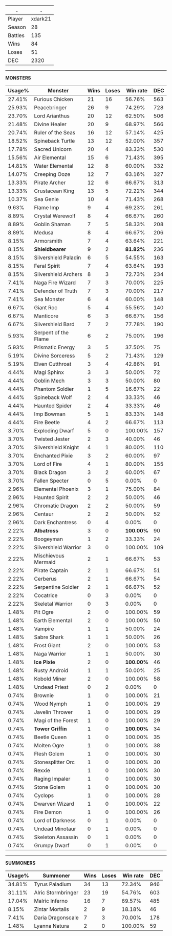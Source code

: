 .|.
|-|-
Player|xdark21
Season|28
Battles|135
Wins|84
Loses|51
DEC|2320

---
**MONSTERS**

Usage%|Monster|Wins|Loses|Win rate|DEC|
-|-|-|-|-|-|
27.41%|Furious Chicken|21|16|56.76%|563|
25.93%|Peacebringer|26|9|74.29%|728|
23.70%|Lord Arianthus|20|12|62.50%|506|
21.48%|Divine Healer|20|9|68.97%|566|
20.74%|Ruler of the Seas|16|12|57.14%|425|
18.52%|Spineback Turtle|13|12|52.00%|357|
17.78%|Sacred Unicorn|20|4|83.33%|530|
15.56%|Air Elemental|15|6|71.43%|395|
14.81%|Water Elemental|12|8|60.00%|332|
14.07%|Creeping Ooze|12|7|63.16%|327|
13.33%|Pirate Archer|12|6|66.67%|313|
13.33%|Crustacean King|13|5|72.22%|344|
10.37%|Sea Genie|10|4|71.43%|268|
9.63%|Flame Imp|9|4|69.23%|261|
8.89%|Crystal Werewolf|8|4|66.67%|260|
8.89%|Goblin Shaman|7|5|58.33%|208|
8.89%|Medusa|8|4|66.67%|206|
8.15%|Armorsmith|7|4|63.64%|221|
8.15%|**Shieldbearer**|9|2|**81.82%**|236|
8.15%|Silvershield Paladin|6|5|54.55%|163|
8.15%|Feral Spirit|7|4|63.64%|193|
8.15%|Silvershield Archers|8|3|72.73%|234|
7.41%|Naga Fire Wizard|7|3|70.00%|225|
7.41%|Defender of Truth|7|3|70.00%|217|
7.41%|Sea Monster|6|4|60.00%|148|
6.67%|Giant Roc|5|4|55.56%|140|
6.67%|Manticore|6|3|66.67%|156|
6.67%|Silvershield Bard|7|2|77.78%|190|
5.93%|Serpent of the Flame|6|2|75.00%|196|
5.93%|Prismatic Energy|3|5|37.50%|75|
5.19%|Divine Sorceress|5|2|71.43%|129|
5.19%|Elven Cutthroat|3|4|42.86%|91|
4.44%|Magi Sphinx|3|3|50.00%|72|
4.44%|Goblin Mech|3|3|50.00%|80|
4.44%|Phantom Soldier|1|5|16.67%|22|
4.44%|Spineback Wolf|2|4|33.33%|46|
4.44%|Haunted Spider|2|4|33.33%|46|
4.44%|Imp Bowman|5|1|83.33%|148|
4.44%|Fire Beetle|4|2|66.67%|113|
3.70%|Exploding Dwarf|5|0|100.00%|157|
3.70%|Twisted Jester|2|3|40.00%|46|
3.70%|Silvershield Knight|4|1|80.00%|110|
3.70%|Enchanted Pixie|3|2|60.00%|97|
3.70%|Lord of Fire|4|1|80.00%|155|
3.70%|Black Dragon|3|2|60.00%|67|
3.70%|Fallen Specter|0|5|0.00%|0|
2.96%|Elemental Phoenix|3|1|75.00%|84|
2.96%|Haunted Spirit|2|2|50.00%|46|
2.96%|Chromatic Dragon|2|2|50.00%|59|
2.96%|Centaur|2|2|50.00%|52|
2.96%|Dark Enchantress|0|4|0.00%|0|
2.22%|**Albatross**|3|0|**100.00%**|90|
2.22%|Boogeyman|1|2|33.33%|24|
2.22%|Silvershield Warrior|3|0|100.00%|109|
2.22%|Mischievous Mermaid|2|1|66.67%|53|
2.22%|Pirate Captain|2|1|66.67%|51|
2.22%|Cerberus|2|1|66.67%|54|
2.22%|Serpentine Soldier|2|1|66.67%|52|
2.22%|Cocatrice|0|3|0.00%|0|
2.22%|Skeletal Warrior|0|3|0.00%|0|
1.48%|Pit Ogre|2|0|100.00%|59|
1.48%|Earth Elemental|2|0|100.00%|50|
1.48%|Vampire|1|1|50.00%|24|
1.48%|Sabre Shark|1|1|50.00%|26|
1.48%|Frost Giant|2|0|100.00%|53|
1.48%|Naga Warrior|1|1|50.00%|30|
1.48%|**Ice Pixie**|2|0|**100.00%**|46|
1.48%|Rusty Android|1|1|50.00%|25|
1.48%|Kobold Miner|2|0|100.00%|58|
1.48%|Undead Priest|0|2|0.00%|0|
0.74%|Brownie|1|0|100.00%|21|
0.74%|Wood Nymph|1|0|100.00%|29|
0.74%|Javelin Thrower|1|0|100.00%|29|
0.74%|Magi of the Forest|1|0|100.00%|29|
0.74%|**Tower Griffin**|1|0|**100.00%**|34|
0.74%|Beetle Queen|1|0|100.00%|35|
0.74%|Molten Ogre|1|0|100.00%|38|
0.74%|Flesh Golem|1|0|100.00%|30|
0.74%|Stonesplitter Orc|1|0|100.00%|30|
0.74%|Rexxie|1|0|100.00%|30|
0.74%|Raging Impaler|1|0|100.00%|30|
0.74%|Stone Golem|1|0|100.00%|30|
0.74%|Cyclops|1|0|100.00%|28|
0.74%|Dwarven Wizard|1|0|100.00%|22|
0.74%|Fire Demon|1|0|100.00%|26|
0.74%|Lord of Darkness|0|1|0.00%|0|
0.74%|Undead Minotaur|0|1|0.00%|0|
0.74%|Skeleton Assassin|0|1|0.00%|0|
0.74%|Grumpy Dwarf|0|1|0.00%|0|

---
**SUMMONERS**

Usage%|Summoner|Wins|Loses|Win rate|DEC|
-|-|-|-|-|-|
34.81%|Tyrus Paladium|34|13|72.34%|946|
31.11%|Alric Stormbringer|23|19|54.76%|603|
17.04%|Malric Inferno|16|7|69.57%|485|
8.15%|Zintar Mortalis|2|9|18.18%|46|
7.41%|Daria Dragonscale|7|3|70.00%|178|
1.48%|Lyanna Natura|2|0|100.00%|59|
